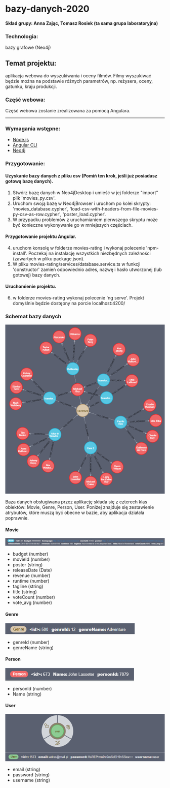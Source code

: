 # bazy-danych-2020
#### Skład grupy: Anna Zając, Tomasz Rosiek (ta sama grupa laboratoryjna)
### Technologia:
  bazy grafowe (Neo4j)
## Temat projektu:
  aplikacja webowa do wyszukiwania i oceny filmów.  Filmy wyszukiwać będzie można na podstawie różnych parametrów, np. reżysera,          oceny, gatunku, kraju produkcji.
### Część webowa:
  Część webowa zostanie zrealizowana za pomocą Angulara.
  
---
### Wymagania wstępne:
  * [Node.js](https://nodejs.org/en/)
  * [Angular CLI](https://angular.io/cli)
  * [Neo4j](https://neo4j.com/download/)
### Przygotowanie:
  #### Uzyskanie bazy danych z pliku csv (Pomiń ten krok, jeśli już posiadasz gotową bazę danych).
   1. Stwórz bazę danych w Neo4jDesktop i umieść w jej folderze "import" plik 'movies_py.csv'.
   2. Uruchom swoją bazę w Neo4jBrowser i uruchom po kolei skrypty: 'movies_database.cypher', 'load-csv-with-headers-from-file-movies-py-csv-as-row.cypher', 'poster_load.cypher'.
   3. W przypadku problemów z uruchamianiem pierwszego skryptu może być konieczne wykonywanie go w mniejszych częściach.
    
  #### Przygotowanie projektu Angular.
  
   4. uruchom konsolę w folderze movies-rating i wykonaj polecenie 'npm-install'. Poczekaj na instalację wszystkich niezbędnych zależności (zawartych w pliku package.json).
   5. W pliku movies-rating/services/database.service.ts w funkcji 'constructor' zamień odpowiednio adres, nazwę i hasło utworzonej (lub gotowej) bazy danych.
    
  #### Uruchomienie projektu.
  
   6. w folderze movies-rating wykonaj polecenie 'ng serve'. Projekt domyślnie będzie dostępny na porcie localhost:4200/
   
  ### Schemat bazy danych
  ![Graf reprezentujący bazę](https://github.com/tomros766/bazy-danych-2020/blob/master/img/graph1.png "Graf reprezentujący bazę")
  
   Baza danych obsługiwana przez aplikację składa się z czterech klas obiektów: Movie, Genre, Person, User. 
   Poniżej znajduje się zestawienie atrybutów, które muszą być obecne w bazie, aby aplikacja działała poprawnie.
   #### Movie
   ![Atrybuty filmów](https://github.com/tomros766/bazy-danych-2020/blob/master/img/movie.png "Atrybuty filmów")
   * budget (number)
   * movieId (number)
   * poster (string)
   * releaseDate (Date)
   * revenue (number)
   * runtime (number)
   * tagline (string)
   * title (string)
   * voteCount (number)
   * vote_avg (number)
   #### Genre
   ![Atrybuty gatunków](https://github.com/tomros766/bazy-danych-2020/blob/master/img/genre.png "Atrybuty gatunków")
   * genreId (number)
   * genreName (string)
   #### Person
   ![Atrybuty aktorów](https://github.com/tomros766/bazy-danych-2020/blob/master/img/person.png "Atrybuty aktorów")
   * personId (number)
   * Name (string)
   #### User
   ![Atrybuty użytkowników](https://github.com/tomros766/bazy-danych-2020/blob/master/img/user1.png "Atrybuty użytkowników")
   * email (string)
   * password (string)
   * username (string)
